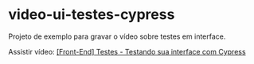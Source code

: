 # video-ui-testes-cypress
Projeto de exemplo para gravar o vídeo sobre testes em interface.

Assistir vídeo: [[Front-End] Testes - Testando sua interface com Cypress](https://www.youtube.com/watch?v=ts2FEcR1m04)
